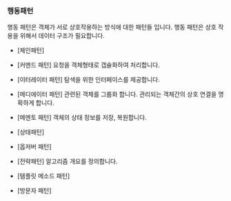 
### 행동패턴
행동 패턴은 객체가 서로 상호작용하는 방식에 대한 패턴들 입니다. 행동 패턴은 상호 작용을 위해서 데이터 구조가 필요합니다.

* [체인패턴]

* [커멘드 패턴]
요청을 객체형태로 갭슐화하여 처리합니다.

* [이터레이터 패턴]
탐색을 위한 인터페이스를 제공합니다.

* [메디에이터 패턴]
관련된 객체를 그룹화 합니다. 관리되는 객체간의 상호 연결을 명확하게 합니다.

* [메멘토 패턴]
객체의 상태 정보를 저장, 복원합니다.

* [상태패턴]

* [옵저버 패턴]

* [전략패턴]
알고리즘 개요를 정의합니다.

* [템플릿 메소드 패턴]

* [방문자 패턴]
